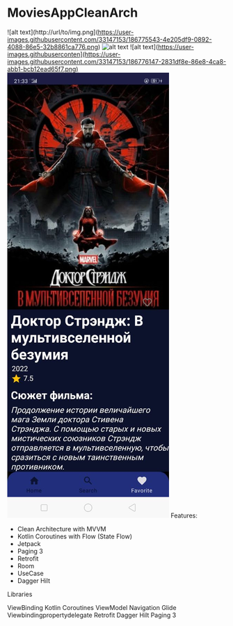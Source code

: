 # MoviesAppCleanArch

![alt text](http://url/to/img.png](https://user-images.githubusercontent.com/33147153/186775543-4e205df9-0892-4088-86e5-32b8861ca776.png)
![alt text](https://user-images.githubusercontent.com/33147153/186775614-39888d34-eead-4b8c-b1a7-41d0619fe2fa.png)
![alt text](https://user-images.githubuserconten](https://user-images.githubusercontent.com/33147153/186776147-2831df8e-86e8-4ca8-abb1-bcb12ead65f7.png)
![alt text](https://github.com/e444er/MovieApp/blob/master/app/src/main/res/drawable/s5.jpg)
Features:

- Clean Architecture with MVVM
- Kotlin Coroutines with Flow (State Flow)
- Jetpack
- Paging 3
- Retrofit
- Room
- UseCase
- Dagger Hilt

Libraries 

ViewBinding
Kotlin Coroutines
ViewModel
Navigation
Glide
Viewbindingpropertydelegate
Retrofit
Dagger Hilt
Paging 3
